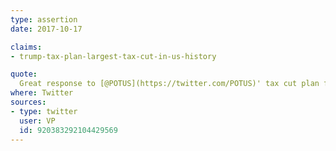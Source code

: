 ```yaml
---
type: assertion
date: 2017-10-17

claims:
- trump-tax-plan-largest-tax-cut-in-us-history

quote:
  Great response to [@POTUS](https://twitter.com/POTUS)' tax cut plan from working families in Buffalo. As I said, we will pass the largest tax cut in U.S history. [#VPinNY](https://twitter.com/hashtag/VPinNY?src=hash)
where: Twitter
sources:
- type: twitter
  user: VP
  id: 920383292104429569
---
```

